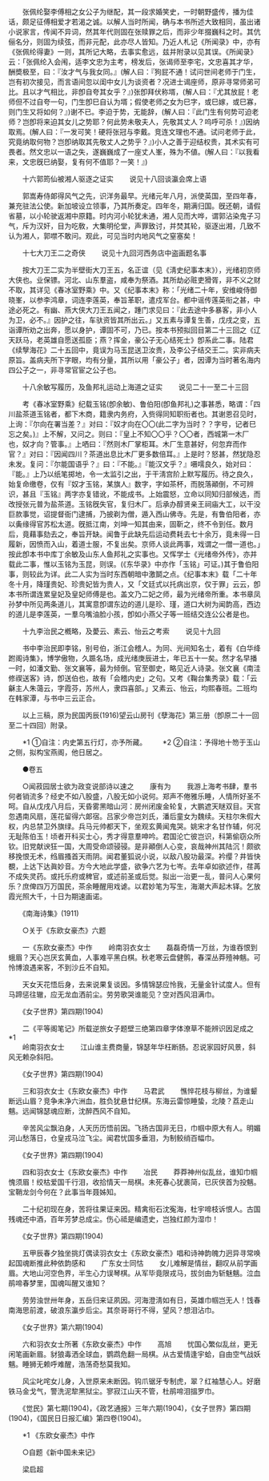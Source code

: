 <!-- { "loadSidebar": true } -->
　　张佩纶娶李傅相之女公子为继配，其一段求婚笑史，一时朝野盛传，播为佳话，颇足征傅相爱才若渴之诚。以解人当时所闻，确与本书所述大致相同，虽出诸小说家言，传闻不异词，然其年代则固在张赎罪之后，而非少年掇巍科之时。其伉俪名分，则固为续弦，而非元配，此亦尽人皆知。乃近人札记《所闻录》中，亦有《张佩纶得妻》一则，其所记大略，去事实愈远，兹并附录以见其误。《所闻录》云：「张佩纶入会闱，适李文忠为主考，榜发后，张谒师至李宅，文忠喜其才华，酬奬极至，曰：『汝才气与我女同。』(解人曰：『狗屁不通！试问世间老师于门生，岂有初次接见，而言语间忽以闺中女儿为谈资者？况进士谒座师，原非寻常师弟可比。且以才气相比，非卽自夸其女乎？』)张卽拜伏称壻，(解人曰：『尤其放屁！老师但不过自夸一句，门生卽巳自认为壻；假使老师之女为巳字，或巳嫁，或巳寡，则门生又将如何？』)谢不已。李迫于势，无能辞，(解人曰：『此门生有何势可迫老师？岂卽将来迫其女儿之势耶？何此势未敬夫人，先敬其丈人？呜呼可杀！』)因纳取焉。(解人曰：『一发可笑！硬将张冠与李戴。竞连文理也不通。试问老师于此，究竟纳取何物？岂卽纳取其先敬丈人之势乎？』)小人之善于迎结权贵，其术实有可畏者。然文忠以一语之失，遂巍巍成了一座丈人峯，殊为不値。(解人曰：『以我看来，文忠旣巳纳娶，复有何不值耶？一笑！』) 

　　十六郭筠仙被湘人驱逐之证实 
　　说见十八回谈瀛会席上语 

　　郭嵩寿侍郞得风气之先，识洋务最早。光绪元年八月，派使英国，至四年春，兼充驻法公使。新加坡设立领事，乃其所奏定。四年冬，期满归国。旣还朝，请假省墓，以小轮驶返湘中原籍。时内河小轮犹未通，湘人见而大哗，谓郭沾染鬼子习气，斥为汉奸，目为吃敎，大集明伦堂，声罪致讨，并焚其轮，驱逐出湘，几致不认为湘人，郭噤不敢问。观此，可见当时内地风气之窒塞矣！ 

　　十七大刀王二之奇侠 
　　说见十九回河西务店中盗画题名事 

　　按大刀王二实为半壁街大刀王五，名正谊（见《淸史纪事本末》），光绪初京师大侠也。业保镖。河北、山东羣盗，咸奉为祭酒。其所劫必赃吏猾胥，非不义之财不取，其详见《春冰室野乘》中。又《纪事本末》称：「光绪二十年，安维峻侍御晓峯，以参李鸿章，词连李莲英，奉旨革职，遣戍军台。都中谣传莲英衔之甚，中途必死之。有幽、燕大侠大刀王五闻之，踵门求见曰：『此去途中多暴客，非小人为卫，必不。』因护之往，车驮资皆其所出云。」又五素与谭复生善，戊戌之变，五诣谭所劝之出奔，愿以身护，谭固不可，乃已。按本书预拟回目第二十三回之《辽天跃马，老英雄自愿送孤臣；燕？挥金，豪公子无心结死士》卽系此二事。陆君《续孼海花》二十五回中，竟误为马玉昆送卫汝贵，及李公子结交王二。实非病夫原旨。盖病夫所下字眼，均有分量，其所以用「豪公子」者，因谭为当时著名海内四公子之一，非寻常官宦之公子也。 

　　十八余敏写履历，及鱼邦礼运动上海道之证实 
　　说见二十一至二十三回 

　　考《春冰室野乘》纪载玉铭(卽余敏)、鲁伯阳(卽鱼邦礼)之事甚悉，略谓：「四川盐茶道玉铭者，都下木商，籍隶内务府，入赀得同知职衔者也。其谢恩召见时，上询：『尔向在署当差？』对曰：『奴才向在〇〇(此二字为当时？？字号，记者巳忘之矣。)』上不解，又问之。则曰：『皇上不知〇〇乎？〇〇者，西城第一木厂也，奴才向？管事。』上哂曰：『然则木厂掌柜耳。木厂生意甚好，何忽弃而作官？』对曰：『因闻四川？茶道出息比木厂更多数倍耳。』上是时？怒甚，然犹隐忍未发。复问：『尔能国语乎？』曰：『不能。』『能汉文乎？』嗫嚅良久，始对曰：『能。』上乃以纸笔掷地，令一太监引之出，于干淸宫阶上默写履历。待之良久，始复命缴卷，仅有『奴才玉铭，某旗人』数字，字如茶杯，而脱落顚倒，不可辨识，甚且『玉铭』两字亦复错讹，不能成书。上始震怒，立命以同知归部候选，而改授张元普为盐茶道。玉铭旣失官，复归木厂。后承办醇贤亲王祠庙大工，以干没巨款事觉，诏提督衙门逮捕，乃披剃为僧，遁入西山佛寺。先是，有鲁伯阳者，亦以夤缘得官苏松太道。旣抵江南，刘坤一知其由来，固靳之，终不令到任。数月后，竟藉事劾去之，奉旨开缺。闻鲁于此缺先后运动费耗去七十余万，竟未得一日履新，因愤而入山，着道士服，不复出矣。京师人谈此两事，戏谓之一僧一道也。」按此卽本书中库丁余敏及山东人鱼邦礼之实事也。又恽学士《光绪帝外传》，亦并载此二事，惟以玉铭为玉昆，则误。(《东华录》中亦作「玉铭」可证。)其于鲁伯阳事，则较此为详。此二人实为当时东西朝暗中激鬬之点。《纪事本末》载「二十年冬十月，降瑾贵妃、珍贵妃皆为贵人，又「文廷式以托病出京，仅于罪」云云，卽本书所谓连累皇妃及皇妃师傅是也。盖文乃二妃之师，最为光绪帝所重。本书章凤孙梦中所见两条道儿，其寓意卽谓东边的道儿是珍、瑾，道口大树为闻韵高，西边的道儿是李莲英，一羣乌嘴油脸小孩，卽如小燕父子等一班结交连公公者是也。 

　　十九李治民之槪略，及薆云、素云、怡云之考索 
　　说见十九回 

　　书中李治民即李铭，别号伯，浙江会稽人。为同、光间知名士，着有《白华绛跗阁诗集》，博学傲物，久踬名场，成光绪庚辰进士，年已五十一矣。然才名早播一时，如潘文勤、张文襄等，最为倾倒。官至御史，略见近人诗录。张文襄《南洼修禊送客》诗，卽送伯也，故有「会稽内史」之句。又考《鞠台集秀录》载：「云龢主人朱蔼云，字霞芬，苏州人，隶四喜部。」又素云、怡云，均熙春班。二班均在韩家潭，与书中三云正合。 

　　以上三稿，原为民国丙辰(1916)望云山房刊《孽海花》第三册（卽原二十一回至二十四回）附录。 

　　*1 ①自注：内史第五行灯，亦予所藏。 
　　*2 ②自注：予得地十笏于玉山之侧，拟构宝燕阁，他日居之。 

　　●卷五 

　　○闻菽园居士欲为政变说部诗以速之 
　　康有为 
　　我游上海考书肆，羣书何者销流多？经史不如八股盛，八股无如小说何。郑声不倦雅乐睡，人情所好圣不呵。自从戊戌八月后，天昏雾黑暗山河：房州闭废金轮复，大鹏遮天瞇双目。天宫忽遇南风扇，莲花留得六郞宿。吕家少帝岂刘氏，潘后童女为魏续。天柱尔朱假大权，内总禁卫外旗绿。兵马元帅都天下，坐观玄黄闻鬼哭。姚宋才名甘作辅，何况无耻陈伯玉！顷者开科买士心，秀才得意羣呻吟。君国沦亡彼岂识，科第偷窃众所钦。旧党献谀狂一国，大周受命颂骎骎。是非顚倒人心变，哀哉神州其陆沉！颇欲移挽恨无术，绉眉搔首天雨阴。闻君董狐说小说，以敌八股功最深。衿缨？井皆快覩，上达下达眞妙音。方今大地此学盛，欲争六艺为七岑。去年卓如欲述作，荏苒不成失灵药。或托乐府或稗官，或述前圣或后觉。拟出一治更一乱，普问人心果何乐？庶俾四万万国民，茶余睡醒用戏谑。以君妙笔为写生，海潮大声起木铎。乞放霞光照大千，十日为期速画诺。 

　　《南海诗集》(1911) 

　　○关于《东欧女豪杰》六题 

　　一《东欧女豪杰》中作 
　　岭南羽衣女士 
　　磊磊奇情一万丝，为谁吞恨到蛾眉？天心岂厌玄黄血，人事难平黑白棋。秋老寒云盘健鹘，春深丛莽殪神魑。可怜博浪遇来客，不到沙丘不自知。 

　　天女天花悟后身，去来说果复谈因。多情锦瑟应怜我，无量金针试度人。但有马蹄惩往辙，应无龙血洒前尘。劳劳歌哭谁能见？空对西风泪满巾。 

　　《女子世界》第四期(1904) 

　　二《平等阁笔记》所载逆旅女子题壁三绝第四章字体潦草不能辨识因足成之*1  
　　岭南羽衣女士 
　　江山谁主费商量，锦瑟年华枉断肠。忍说家园好风景，斜风无赖杂斜阳。 

　　《女子世界》第四期(1904) 

　　三和羽衣女士《东欧女豪杰》中作 
　　马君武 
　　憔悴花枝与柳丝，为谁颦断远山眉？竞争未净六洲血，胜负犹悬廿纪棋。东海云雷惊睡蛰，北陵？荔走山魑。远闻锦瑟魂应断，沈醉西风不自知。 

　　辛苦风尘飘泊身，人天历历悟前因。飞扬古国非无日，巾帼中原大有人。明媚河山愁落日，仓皇戎马泣飞尘。闻君忧国多垂泪，为制鲛绡百幅巾。 

　　《女子世界》第四期(1904) 

　　四和羽衣女士《东欧女豪杰》中作 
　　冶民 
　　莽莽神州似乱丝，谁知巾帼愧须眉！绞枯爱国千行泪，收拾情天一局棋。未死春心犹裹简，已灰侠首为投魑。宝鞘龙剑今何在？此事当年聂姊知。 

　　二十纪初现在身，苦将往果证来因。精禽衔石沈寃海，杜宇啼枝诉恨人。古国残魂还中酒，百年芳梦总成尘。伤心祗是编遗史，岂独红颜为湿巾！ 

　　《女子世界》第四期(1904) 

　　五甲辰春夕独坐挑灯偶读羽衣女士《东欧女豪杰》唱和诗神韵魄力迥异寻常唤起国魂断推此种依韵感和 
　　广东女士同怙 
　　女儿难解是情丝，翻叹从前学画眉。大地山河空色界，半生心力误琴棋。从军毕竟限戎马，拔剑由为斩魅魑。泣血鹃啼春梦里，国魂叫醒又谁知？ 

　　劳劳浊世卅年身，五岳归来证夙因。河海澄淸如有日，英雄巾帼岂无人！饯春南海思前渡，破浪东瀛步后尘。其奈哥哥行不得，望风？想泪沾巾。 

　　《女子世界》第六期(1904) 

　　六和羽衣女士所著《东欧女豪杰》中作 
　　高旭 
　　忧国心繁似乱丝，更无闲笔画新眉。豺狼毒洒全球血，鹦鹉危翻一局棋。从古爱情逢宇蛤，自由空气战妖魑。睡狮无赖呼难醒，浩荡奇愁莫我知。 

　　风尘叱咤女儿身，入世原来未断因。钩爪锯牙专制虎，翠？红袖慧心人。好磨铁马金戈气，警洗泥犂黑狱尘。寥寂江山天不管，杜鹃啼泪搵罗巾。 

　　《觉民》第七期(1904)，《政艺通报》三年六期(1904)，《女子世界》第四期(1904)，《国民日日报汇编》第四卷(1904)。 

　　*1 《东欧女豪杰》中作 

　　○自题《新中国未来记》 

　　梁启超 
